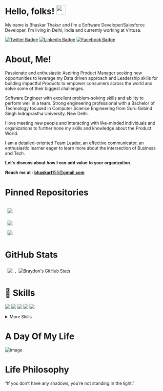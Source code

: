 <!---
BhaskarThakur1997/BhaskarThakur1997 is a ✨ special ✨ repository because its `README.md` (this file) appears on your GitHub profile.
You can click the Preview link to take a look at your changes.
--->

# Hello, folks! <img src="https://raw.githubusercontent.com/MartinHeinz/MartinHeinz/master/wave.gif" width="30px">
My name is Bhaskar Thakur and I'm a Software Developer/Salesforce Developer. I'm living in Delhi, India and currently working at Virtusa.

[![Twitter Badge](https://img.shields.io/badge/Twitter-Profile-informational?style=flat&logo=twitter&logoColor=white&color=1CA2F1)](https://twitter.com/thakurbhaskar8)
[![LinkedIn Badge](https://img.shields.io/badge/LinkedIn-Profile-informational?style=flat&logo=linkedin&logoColor=white&color=0D76A8)](https://www.linkedin.com/in/thakurbhaskar/)
[![Facebook Badge](https://img.shields.io/badge/Facebook-Profile-informational?style=flat&logo=facebook&logoColor=white&color=1CA2F1)](https://www.facebook.com/bhaskar.thakur.142)

# About, Me! 
Passionate and enthusiastic Aspiring Product Manager seeking new opportunities to leverage my Data driven approach and Leadership skills for building impactful Products to empower consumers across the world and solve some of their biggest challenges.

Software Engineer with excellent problem-solving skills and ability to perform well in a team. Strong engineering professional with a Bachelor of Technology focused in Computer Science Engineering from Guru Gobind Singh Indraprastha University, New Delhi.

I love meeting new people and interacting with like-minded individuals and organizations to further hone my skills and knowledge about the Product World.

I am a detailed-oriented Team Leader, an effective communicator, an enthusiastic learner eager to learn more about the intersection of Business and Tech.

𝐋𝐞𝐭'𝐬 𝐝𝐢𝐬𝐜𝐮𝐬𝐬 𝐚𝐛𝐨𝐮𝐭 𝐡𝐨𝐰 𝐈 𝐜𝐚𝐧 𝐚𝐝𝐝 𝐯𝐚𝐥𝐮𝐞 𝐭𝐨 𝐲𝐨𝐮𝐫 𝐨𝐫𝐠𝐚𝐧𝐢𝐳𝐚𝐭𝐢𝐨𝐧.

𝐑𝐞𝐚𝐜𝐡 𝐦𝐞 𝐚𝐭 : 𝐛𝐡𝐚𝐬𝐤𝐚𝐫𝐭155@𝐠𝐦𝐚𝐢𝐥.𝐜𝐨𝐦

# Pinned Repositories

<a href="https://github.com/BhaskarThakur1997/smart-attendance-system">
  <img align="center" style="margin:1rem 0.5rem" src="https://github-readme-stats.vercel.app/api/pin/?username=BhaskarThakur1997&repo=smart-attendance-system&title_color=ffffff&text_color=c9cacc&icon_color=4AB197&bg_color=1A2B34" />
</a>

<br>

<a href="https://github.com/BhaskarThakur1997/movie-recommendation-system">
  <img align="center" style="margin:0.5rem" src="https://github-readme-stats.vercel.app/api/pin/?username=BhaskarThakur1997&repo=movie-recommendation-system&title_color=ffffff&text_color=c9cacc&icon_color=4AB197&bg_color=1A2B34" />
</a>

<br>

<a href="https://github.com/BhaskarThakur1997/Data-Structure-Using-c-">
  <img align="center" style="margin:0.5rem" src="https://github-readme-stats.vercel.app/api/pin/?username=BhaskarThakur1997&repo=Data-Structure-Using-c-&title_color=ffffff&text_color=c9cacc&icon_color=4AB197&bg_color=1A2B34" />
</a>

# GitHub Stats

<a href="https://github.com/BhaskarThakur1997">
  <img align="center" style="margin:0.5rem" src="https://github-readme-stats.vercel.app/api/top-langs/?username=BhaskarThakur1997&hide=html,css&title_color=ffffff&text_color=c9cacc&icon_color=4AB197&bg_color=1A2B34" />
</a>

<a href="https://github.com/BhaskarThakur1997">
  <img align="center" style="margin:0.5rem" src="https://github-readme-stats.vercel.app/api?username=BhaskarThakur1997&show_icons=true&line_height=27&count_private=true&title_color=ffffff&text_color=c9cacc&icon_color=4AB097&bg_color=1A2B34" alt="Braydon's GitHub Stats" />
</a>

# 💼 Skills

![](https://camo.githubusercontent.com/b1f59d2e9120598d8a8a8df3a79ea4af8b74254a54dad473a1792f11c9de3f9b/68747470733a2f2f696d672e736869656c64732e696f2f62616467652f436f64652d4a6176612d696e666f726d6174696f6e616c3f7374796c653d666c6174266c6f676f3d4a617661266c6f676f436f6c6f723d776869746526636f6c6f723d344142313937)
![](https://camo.githubusercontent.com/fe77847728574d5a8c1ce92075e6904de48347b3f3d271ed87f489d507d6238b/68747470733a2f2f696d672e736869656c64732e696f2f62616467652f436f64652d4a6176615363726970742d696e666f726d6174696f6e616c3f7374796c653d666c6174266c6f676f3d4a617661536372697074266c6f676f436f6c6f723d776869746526636f6c6f723d344142313937)
![](https://camo.githubusercontent.com/201eab0c16231af1724c70578727d4180c5f0d0597d9576d4cfef374bc78d156/68747470733a2f2f696d672e736869656c64732e696f2f62616467652f436f64652d2e4e45542d696e666f726d6174696f6e616c3f7374796c653d666c6174266c6f676f3d2e6e6574266c6f676f436f6c6f723d776869746526636f6c6f723d344142313937)
![](https://camo.githubusercontent.com/629dd35dc1f85bb51ea8196c7e29924b36e314ab5bbe36883464b3e91ef23f7f/68747470733a2f2f696d672e736869656c64732e696f2f62616467652f436f64652d4d7953514c2d696e666f726d6174696f6e616c3f7374796c653d666c6174266c6f676f3d4d7953514c266c6f676f436f6c6f723d776869746526636f6c6f723d344142313937)
![](https://camo.githubusercontent.com/f9ae055bbef62c1c8ccfb4a58a19c89454c78412ac6a7f6e7a75b2ae83f13af4/68747470733a2f2f696d672e736869656c64732e696f2f62616467652f436f64652d4353686172702d696e666f726d6174696f6e616c3f7374796c653d666c6174266c6f676f3d632d7368617270266c6f676f436f6c6f723d776869746526636f6c6f723d344142313937)
<details>
<summary>More Skills</summary>

![](https://camo.githubusercontent.com/429ab37a4b73d8d98cd82887a9c764ea444bdef45142d82665ff85bfc74d1e3b/68747470733a2f2f696d672e736869656c64732e696f2f62616467652f5374796c652d4353532d696e666f726d6174696f6e616c3f7374796c653d666c6174266c6f676f3d63737333266c6f676f436f6c6f723d776869746526636f6c6f723d344142313937)
![](https://camo.githubusercontent.com/46ca7e3fd1425fc1473b0d276863f9b50ed3c83df9a7b8c75388721d0392daca/68747470733a2f2f696d672e736869656c64732e696f2f62616467652f546f6f6c732d446f636b65722d696e666f726d6174696f6e616c3f7374796c653d666c6174266c6f676f3d646f636b6572266c6f676f436f6c6f723d776869746526636f6c6f723d344142313937)
![](https://camo.githubusercontent.com/fc9bbeaed4563b45c32611fcca3c56a3a6e4226e93ef1dc2850ce658be3527ad/68747470733a2f2f696d672e736869656c64732e696f2f62616467652f546f6f6c732d4a656e6b696e732d696e666f726d6174696f6e616c3f7374796c653d666c6174266c6f676f3d6a656e6b696e73266c6f676f436f6c6f723d776869746526636f6c6f723d344142313937)
![](https://camo.githubusercontent.com/c4de7c8c24e2c2f505cc430d5f27154c598a0422bd9513eec8b78b3204cb890c/68747470733a2f2f696d672e736869656c64732e696f2f62616467652f546f6f6c732d506f73746d616e2d696e666f726d6174696f6e616c3f7374796c653d666c6174266c6f676f3d506f73746d616e266c6f676f436f6c6f723d776869746526636f6c6f723d344142313937)
![](https://camo.githubusercontent.com/bb3f01e527ced2c8b6416ff6c2a72626f2ee393ce30b472d4fea807d07a815c1/68747470733a2f2f696d672e736869656c64732e696f2f62616467652f546f6f6c732d4769744875622d696e666f726d6174696f6e616c3f7374796c653d666c6174266c6f676f3d476974487562266c6f676f436f6c6f723d776869746526636f6c6f723d344142313937)
![](https://camo.githubusercontent.com/28572dce55c1ae9dbe48d309f7fe8986f90c0c49176ee45e646301e2d99b8784/68747470733a2f2f696d672e736869656c64732e696f2f62616467652f546f6f6c732d4769744c61622d696e666f726d6174696f6e616c3f7374796c653d666c6174266c6f676f3d4769744c6162266c6f676f436f6c6f723d776869746526636f6c6f723d344142313937)
![](https://camo.githubusercontent.com/5f3e7b154827db50221bfc301d1b4abcdc635a3e5677e68760a696e505195836/68747470733a2f2f696d672e736869656c64732e696f2f62616467652f546f6f6c732d4269746275636b65742d696e666f726d6174696f6e616c3f7374796c653d666c6174266c6f676f3d4269746275636b6574266c6f676f436f6c6f723d776869746526636f6c6f723d344142313937)
![](https://camo.githubusercontent.com/d901d30e850c996374e2631dbf9d515b420aff4a3fcfd0c9a67b10ac0938a523/68747470733a2f2f696d672e736869656c64732e696f2f62616467652f546f6f6c732d4a6972612d696e666f726d6174696f6e616c3f7374796c653d666c6174266c6f676f3d4a6972612d536f667477617265266c6f676f436f6c6f723d776869746526636f6c6f723d344142313937)  


</details>

# A Day Of My Life
![image](https://user-images.githubusercontent.com/48211637/145146300-3619074d-3708-495b-ad06-ce80729af380.png)

# Life Philosophy
“If you don’t have any shadows, you’re not standing in the light.”
